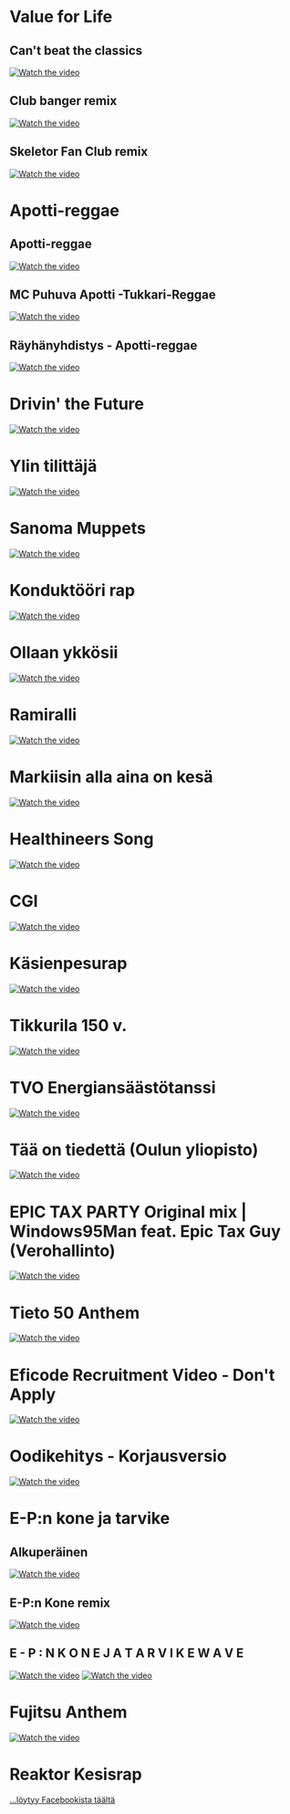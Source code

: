 
# Value for Life

## Can't beat the classics

[![Watch the video](https://img.youtube.com/vi/IFeKV_bmb9M/default.jpg)](https://www.youtube.com/watch?v=IFeKV_bmb9M)

## Club banger remix

[![Watch the video](https://img.youtube.com/vi/PXXXyZy8ojw/default.jpg)](https://www.youtube.com/watch?v=PXXXyZy8ojw)

## Skeletor Fan Club remix

[![Watch the video](https://img.youtube.com/vi/g8ZFLCG05o4/default.jpg)](https://www.youtube.com/watch?v=g8ZFLCG05o4)

# Apotti-reggae

## Apotti-reggae

[![Watch the video](https://img.youtube.com/vi/npPNGnDcYfs/default.jpg)](https://www.youtube.com/watch?v=npPNGnDcYfs)

## MC Puhuva Apotti -Tukkari-Reggae

[![Watch the video](https://img.youtube.com/vi/W88jpOy2IUs/default.jpg)](https://www.youtube.com/watch?v=W88jpOy2IUs)

## Räyhänyhdistys - Apotti-reggae

[![Watch the video](https://img.youtube.com/vi/XlPGWccIybQ/default.jpg)](https://www.youtube.com/watch?v=XlPGWccIybQ)

# Drivin' the Future

[![Watch the video](https://img.youtube.com/vi/njXf8KHrIfs/default.jpg)](https://www.youtube.com/watch?v=njXf8KHrIfs)

# Ylin tilittäjä

[![Watch the video](https://img.youtube.com/vi/hTlawVMnQ44/default.jpg)](https://www.youtube.com/watch?v=hTlawVMnQ44)

# Sanoma Muppets

[![Watch the video](https://img.youtube.com/vi/-jKNrwBaCLs/default.jpg)](https://www.youtube.com/watch?v=-jKNrwBaCLs)

# Konduktööri rap

[![Watch the video](https://img.youtube.com/vi/xvsIt62K4S4/default.jpg)](https://www.youtube.com/watch?v=xvsIt62K4S4)

# Ollaan ykkösii

[![Watch the video](https://img.youtube.com/vi/uogXv_r0vtQ/default.jpg)](https://www.youtube.com/watch?v=uogXv_r0vtQ)

# Ramiralli

[![Watch the video](https://img.youtube.com/vi/_X8atzatrqU/default.jpg)](https://www.youtube.com/watch?v=_X8atzatrqU)

# Markiisin alla aina on kesä

[![Watch the video](https://img.youtube.com/vi/DUbhPyUXI1I/default.jpg)](https://www.youtube.com/watch?v=DUbhPyUXI1I)

# Healthineers Song

[![Watch the video](https://img.youtube.com/vi/K5LiUrezV6k/default.jpg)](https://www.youtube.com/watch?v=K5LiUrezV6k)

# CGI

[![Watch the video](https://img.youtube.com/vi/uFFIJ9W1St4/default.jpg)](https://www.youtube.com/watch?v=uFFIJ9W1St4)

# Käsienpesurap

[![Watch the video](https://img.youtube.com/vi/IO3n8YYTIgQ/default.jpg)](https://www.youtube.com/watch?v=IO3n8YYTIgQ)

# Tikkurila 150 v.

[![Watch the video](https://img.youtube.com/vi/aXLqXpoaMbg/default.jpg)](https://youtu.be/aXLqXpoaMbg)

# TVO Energiansäästötanssi

[![Watch the video](https://img.youtube.com/vi/a-vbidBUP9w/default.jpg)](https://www.youtube.com/watch?v=a-vbidBUP9w)

# Tää on tiedettä (Oulun yliopisto)

[![Watch the video](https://img.youtube.com/vi/lMbR0o_96cc/default.jpg)](https://www.youtube.com/watch?v=lMbR0o_96cc)

# EPIC TAX PARTY Original mix | Windows95Man feat. Epic Tax Guy (Verohallinto)

[![Watch the video](https://img.youtube.com/vi/mMu32owW3rM/default.jpg)](https://www.youtube.com/watch?v=mMu32owW3rM)

# Tieto 50 Anthem

[![Watch the video](https://img.youtube.com/vi/0mYn6CPzZpg/default.jpg)](https://www.youtube.com/watch?v=0mYn6CPzZpg)

# Eficode Recruitment Video - Don't Apply

[![Watch the video](https://img.youtube.com/vi/YxCsHuvR_IA/default.jpg)](https://www.youtube.com/watch?v=YxCsHuvR_IA)

# Oodikehitys - Korjausversio

[![Watch the video](https://img.youtube.com/vi/gG6K41uAjfo/default.jpg)](https://www.youtube.com/watch?v=gG6K41uAjfo)

# E-P:n kone ja tarvike 

## Alkuperäinen

[![Watch the video](https://img.youtube.com/vi/qfWLUTkYkP4/default.jpg)](https://www.youtube.com/watch?v=qfWLUTkYkP4)

## E-P:n Kone remix

[![Watch the video](https://img.youtube.com/vi/OOU0lXOvAts/default.jpg)](https://www.youtube.com/watch?v=OOU0lXOvAts)

## E - P : N   K O N E   J A   T A R V I K E W A V E

[![Watch the video](https://img.youtube.com/vi/HljZ4NR8jS4/default.jpg)](https://www.youtube.com/watch?v=HljZ4NR8jS4)
[![Watch the video](https://img.youtube.com/vi/WoUCp3pQqsM/default.jpg)](https://www.youtube.com/watch?v=WoUCp3pQqsM)

# Fujitsu Anthem

[![Watch the video](https://img.youtube.com/vi/FRTf3UXCpiE/default.jpg)](https://www.youtube.com/watch?v=FRTf3UXCpiE)

# Reaktor Kesisrap

[...löytyy Facebookista täältä](https://www.facebook.com/WeAreReaktor/videos/942858402452542/)